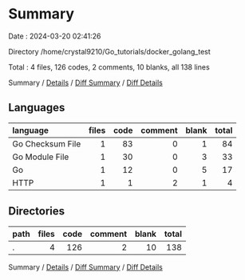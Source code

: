 # Summary

Date : 2024-03-20 02:41:26

Directory /home/crystal9210/Go_tutorials/docker_golang_test

Total : 4 files,  126 codes, 2 comments, 10 blanks, all 138 lines

Summary / [Details](details.md) / [Diff Summary](diff.md) / [Diff Details](diff-details.md)

## Languages
| language | files | code | comment | blank | total |
| :--- | ---: | ---: | ---: | ---: | ---: |
| Go Checksum File | 1 | 83 | 0 | 1 | 84 |
| Go Module File | 1 | 30 | 0 | 3 | 33 |
| Go | 1 | 12 | 0 | 5 | 17 |
| HTTP | 1 | 1 | 2 | 1 | 4 |

## Directories
| path | files | code | comment | blank | total |
| :--- | ---: | ---: | ---: | ---: | ---: |
| . | 4 | 126 | 2 | 10 | 138 |

Summary / [Details](details.md) / [Diff Summary](diff.md) / [Diff Details](diff-details.md)